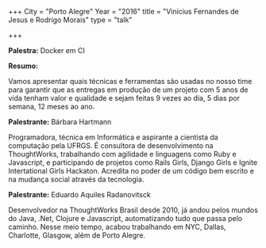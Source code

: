 +++
City = "Porto Alegre"
Year = "2016"
title = "Vinícius Fernandes de Jesus e Rodrigo Morais"
type = "talk"

+++

<div class="span-15  ">
  <div class="span-15  last ">
  <p><strong>Palestra:</strong>
  Docker em CI
</p>

<p><strong>Resumo:</strong></p>

<p>
Vamos apresentar quais técnicas e ferramentas são usadas no nosso time para garantir que as entregas em produção de um projeto com 5 anos de vida tenham valor e qualidade e sejam feitas 9 vezes ao dia, 5 dias por semana, 12 meses ao ano.
</p>

<p><strong>Palestrante:</strong>
Bárbara Hartmann
</p>

<p>
Programadora, técnica em Informática e aspirante a cientista da computação pela UFRGS. É consultora de desenvolvimento na ThoughtWorks, trabalhando com agilidade e linguagens como Ruby e Javascript, e participando de projetos como Rails Girls, Django Girls e Ignite Intertational Girls Hackaton. Acredita no poder de um código bem escrito e na mudança social através da tecnologia.
</p>

<p><strong>Palestrante:</strong>
Eduardo Aquiles Radanovitsck</p>

<p>
Desenvolvedor na ThoughtWorks Brasil desde 2010, já andou pelos mundos do Java, .Net, Clojure e Javascript, automatizando tudo que passa pelo caminho. Nesse meio tempo, acabou trabalhando em NYC, Dallas, Charlotte, Glasgow, além de Porto Alegre.
</p>

  </div>
</div>
